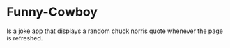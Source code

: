 # Funny-Cowboy

Is a joke app that displays a random chuck norris quote whenever the page is refreshed.
